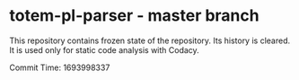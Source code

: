 # totem-pl-parser - master branch

This repository contains frozen state of the repository.
Its history is cleared. It is used only for static code
analysis with Codacy.

Commit Time: 1693998337